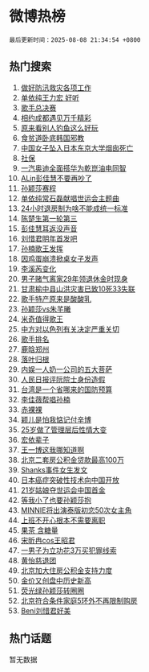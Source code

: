 # 微博热榜

`最后更新时间：2025-08-08 21:34:54 +0800`

## 热门搜索

1. [做好防汛救灾各项工作](https://m.weibo.cn/search?containerid=100103type%3D1%26t%3D10%26q%3D%23%E5%81%9A%E5%A5%BD%E9%98%B2%E6%B1%9B%E6%95%91%E7%81%BE%E5%90%84%E9%A1%B9%E5%B7%A5%E4%BD%9C%23&stream_entry_id=51&isnewpage=1&extparam=seat%3D1%26q%3D%2523%25E5%2581%259A%25E5%25A5%25BD%25E9%2598%25B2%25E6%25B1%259B%25E6%2595%2591%25E7%2581%25BE%25E5%2590%2584%25E9%25A1%25B9%25E5%25B7%25A5%25E4%25BD%259C%2523%26pos%3D0%26stream_entry_id%3D51%26c_type%3D51%26filter_type%3Drealtimehot%26cate%3D10103%26dgr%3D0%26display_time%3D1754660092%26pre_seqid%3D17546600926770290001042)
1. [单依纯王力宏 好听](https://m.weibo.cn/search?containerid=100103type%3D1%26t%3D10%26q%3D%E5%8D%95%E4%BE%9D%E7%BA%AF%E7%8E%8B%E5%8A%9B%E5%AE%8F+%E5%A5%BD%E5%90%AC&stream_entry_id=31&isnewpage=1&extparam=seat%3D1%26flag%3D4%26lcate%3D5001%26realpos%3D1%26q%3D%25E5%258D%2595%25E4%25BE%259D%25E7%25BA%25AF%25E7%258E%258B%25E5%258A%259B%25E5%25AE%258F%2520%25E5%25A5%25BD%25E5%2590%25AC%26filter_type%3Drealtimehot%26stream_entry_id%3D31%26c_type%3D31%26dgr%3D0%26band_rank%3D1%26cate%3D5001%26pos%3D0%26display_time%3D1754660092%26pre_seqid%3D17546600926770290001042)
1. [歌手总决赛](https://m.weibo.cn/search?containerid=100103type%3D1%26t%3D10%26q%3D%23%E6%AD%8C%E6%89%8B%E6%80%BB%E5%86%B3%E8%B5%9B%23&stream_entry_id=31&isnewpage=1&extparam=seat%3D1%26flag%3D2%26lcate%3D5001%26realpos%3D2%26q%3D%2523%25E6%25AD%258C%25E6%2589%258B%25E6%2580%25BB%25E5%2586%25B3%25E8%25B5%259B%2523%26filter_type%3Drealtimehot%26stream_entry_id%3D31%26c_type%3D31%26dgr%3D0%26band_rank%3D2%26cate%3D5001%26pos%3D1%26display_time%3D1754660092%26pre_seqid%3D17546600926770290001042)
1. [相约成都遇见万千精彩](https://m.weibo.cn/search?containerid=100103type%3D1%26t%3D10%26q%3D%23%E7%9B%B8%E7%BA%A6%E6%88%90%E9%83%BD%E9%81%87%E8%A7%81%E4%B8%87%E5%8D%83%E7%B2%BE%E5%BD%A9%23&stream_entry_id=31&isnewpage=1&extparam=seat%3D1%26flag%3D0%26lcate%3D5001%26realpos%3D3%26q%3D%2523%25E7%259B%25B8%25E7%25BA%25A6%25E6%2588%2590%25E9%2583%25BD%25E9%2581%2587%25E8%25A7%2581%25E4%25B8%2587%25E5%258D%2583%25E7%25B2%25BE%25E5%25BD%25A9%2523%26filter_type%3Drealtimehot%26stream_entry_id%3D31%26c_type%3D31%26dgr%3D0%26band_rank%3D3%26cate%3D5001%26pos%3D2%26display_time%3D1754660092%26pre_seqid%3D17546600926770290001042)
1. [原来看别人钓鱼这么好玩](https://m.weibo.cn/search?containerid=100103type%3D1%26t%3D10%26q%3D%23%E5%8E%9F%E6%9D%A5%E7%9C%8B%E5%88%AB%E4%BA%BA%E9%92%93%E9%B1%BC%E8%BF%99%E4%B9%88%E5%A5%BD%E7%8E%A9%23&stream_entry_id=31&isnewpage=1&extparam=seat%3D1%26stream_entry_id%3D31%26lcate%3D5001%26c_type%3D31%26topic_ad%3D1%26q%3D%2523%25E5%258E%259F%25E6%259D%25A5%25E7%259C%258B%25E5%2588%25AB%25E4%25BA%25BA%25E9%2592%2593%25E9%25B1%25BC%25E8%25BF%2599%25E4%25B9%2588%25E5%25A5%25BD%25E7%258E%25A9%2523%26filter_type%3Drealtimehot%26dgr%3D0%26adid%3D296101%26band_rank%3D4%26is_ad_pos%3D1%26cate%3D5001%26pos%3D3%26display_time%3D1754660092%26pre_seqid%3D17546600926770290001042)
1. [食贫道卧底韩国邪教](https://m.weibo.cn/search?containerid=100103type%3D1%26t%3D10%26q%3D%E9%A3%9F%E8%B4%AB%E9%81%93%E5%8D%A7%E5%BA%95%E9%9F%A9%E5%9B%BD%E9%82%AA%E6%95%99&stream_entry_id=31&isnewpage=1&extparam=seat%3D1%26flag%3D0%26lcate%3D5001%26realpos%3D4%26q%3D%25E9%25A3%259F%25E8%25B4%25AB%25E9%2581%2593%25E5%258D%25A7%25E5%25BA%2595%25E9%259F%25A9%25E5%259B%25BD%25E9%2582%25AA%25E6%2595%2599%26filter_type%3Drealtimehot%26stream_entry_id%3D31%26c_type%3D31%26dgr%3D0%26band_rank%3D4%26cate%3D5001%26pos%3D4%26display_time%3D1754660092%26pre_seqid%3D17546600926770290001042)
1. [中国女子坠入日本东京大学烟囱死亡](https://m.weibo.cn/search?containerid=100103type%3D1%26t%3D10%26q%3D%23%E4%B8%AD%E5%9B%BD%E5%A5%B3%E5%AD%90%E5%9D%A0%E5%85%A5%E6%97%A5%E6%9C%AC%E4%B8%9C%E4%BA%AC%E5%A4%A7%E5%AD%A6%E7%83%9F%E5%9B%B1%E6%AD%BB%E4%BA%A1%23&stream_entry_id=31&isnewpage=1&extparam=seat%3D1%26flag%3D0%26lcate%3D5001%26realpos%3D5%26q%3D%2523%25E4%25B8%25AD%25E5%259B%25BD%25E5%25A5%25B3%25E5%25AD%2590%25E5%259D%25A0%25E5%2585%25A5%25E6%2597%25A5%25E6%259C%25AC%25E4%25B8%259C%25E4%25BA%25AC%25E5%25A4%25A7%25E5%25AD%25A6%25E7%2583%259F%25E5%259B%25B1%25E6%25AD%25BB%25E4%25BA%25A1%2523%26filter_type%3Drealtimehot%26stream_entry_id%3D31%26c_type%3D31%26dgr%3D0%26band_rank%3D5%26cate%3D5001%26pos%3D5%26display_time%3D1754660092%26pre_seqid%3D17546600926770290001042)
1. [社保](https://m.weibo.cn/search?containerid=100103type%3D1%26t%3D10%26q%3D%E7%A4%BE%E4%BF%9D&stream_entry_id=31&isnewpage=1&extparam=seat%3D1%26flag%3D0%26lcate%3D5001%26realpos%3D6%26q%3D%25E7%25A4%25BE%25E4%25BF%259D%26filter_type%3Drealtimehot%26stream_entry_id%3D31%26c_type%3D31%26dgr%3D0%26band_rank%3D6%26cate%3D5001%26pos%3D6%26display_time%3D1754660092%26pre_seqid%3D17546600926770290001042)
1. [一汽奥迪全面搭华为乾崑油电同智](https://m.weibo.cn/search?containerid=100103type%3D1%26t%3D10%26q%3D%23%E4%B8%80%E6%B1%BD%E5%A5%A5%E8%BF%AA%E5%85%A8%E9%9D%A2%E6%90%AD%E5%8D%8E%E4%B8%BA%E4%B9%BE%E5%B4%91%E6%B2%B9%E7%94%B5%E5%90%8C%E6%99%BA%23&stream_entry_id=31&isnewpage=1&extparam=seat%3D1%26stream_entry_id%3D31%26lcate%3D5001%26c_type%3D31%26topic_ad%3D1%26q%3D%2523%25E4%25B8%2580%25E6%25B1%25BD%25E5%25A5%25A5%25E8%25BF%25AA%25E5%2585%25A8%25E9%259D%25A2%25E6%2590%25AD%25E5%258D%258E%25E4%25B8%25BA%25E4%25B9%25BE%25E5%25B4%2591%25E6%25B2%25B9%25E7%2594%25B5%25E5%2590%258C%25E6%2599%25BA%2523%26filter_type%3Drealtimehot%26dgr%3D0%26adid%3D296127%26band_rank%3D7%26is_ad_pos%3D1%26cate%3D5001%26pos%3D7%26display_time%3D1754660092%26pre_seqid%3D17546600926770290001042)
1. [ALin彭佳慧不要再吵了](https://m.weibo.cn/search?containerid=100103type%3D1%26t%3D10%26q%3DALin%E5%BD%AD%E4%BD%B3%E6%85%A7%E4%B8%8D%E8%A6%81%E5%86%8D%E5%90%B5%E4%BA%86&stream_entry_id=31&isnewpage=1&extparam=seat%3D1%26flag%3D1%26lcate%3D5001%26realpos%3D7%26q%3DALin%25E5%25BD%25AD%25E4%25BD%25B3%25E6%2585%25A7%25E4%25B8%258D%25E8%25A6%2581%25E5%2586%258D%25E5%2590%25B5%25E4%25BA%2586%26filter_type%3Drealtimehot%26stream_entry_id%3D31%26c_type%3D31%26dgr%3D0%26band_rank%3D7%26cate%3D5001%26pos%3D8%26display_time%3D1754660092%26pre_seqid%3D17546600926770290001042)
1. [孙颖莎赛程](https://m.weibo.cn/search?containerid=100103type%3D1%26t%3D10%26q%3D%E5%AD%99%E9%A2%96%E8%8E%8E%E8%B5%9B%E7%A8%8B&stream_entry_id=31&isnewpage=1&extparam=seat%3D1%26flag%3D1%26lcate%3D5001%26realpos%3D8%26q%3D%25E5%25AD%2599%25E9%25A2%2596%25E8%258E%258E%25E8%25B5%259B%25E7%25A8%258B%26filter_type%3Drealtimehot%26stream_entry_id%3D31%26c_type%3D31%26dgr%3D0%26band_rank%3D8%26cate%3D5001%26pos%3D9%26display_time%3D1754660092%26pre_seqid%3D17546600926770290001042)
1. [单依纯常石磊献唱世运会主题曲](https://m.weibo.cn/search?containerid=100103type%3D1%26t%3D10%26q%3D%23%E5%8D%95%E4%BE%9D%E7%BA%AF%E5%B8%B8%E7%9F%B3%E7%A3%8A%E7%8C%AE%E5%94%B1%E4%B8%96%E8%BF%90%E4%BC%9A%E4%B8%BB%E9%A2%98%E6%9B%B2%23&stream_entry_id=31&isnewpage=1&extparam=seat%3D1%26flag%3D0%26lcate%3D5001%26realpos%3D9%26q%3D%2523%25E5%258D%2595%25E4%25BE%259D%25E7%25BA%25AF%25E5%25B8%25B8%25E7%259F%25B3%25E7%25A3%258A%25E7%258C%25AE%25E5%2594%25B1%25E4%25B8%2596%25E8%25BF%2590%25E4%25BC%259A%25E4%25B8%25BB%25E9%25A2%2598%25E6%259B%25B2%2523%26filter_type%3Drealtimehot%26stream_entry_id%3D31%26c_type%3D31%26dgr%3D0%26band_rank%3D9%26cate%3D5001%26pos%3D10%26display_time%3D1754660092%26pre_seqid%3D17546600926770290001042)
1. [24小时退房制为啥不能成统一标准](https://m.weibo.cn/search?containerid=100103type%3D1%26t%3D10%26q%3D%2324%E5%B0%8F%E6%97%B6%E9%80%80%E6%88%BF%E5%88%B6%E4%B8%BA%E5%95%A5%E4%B8%8D%E8%83%BD%E6%88%90%E7%BB%9F%E4%B8%80%E6%A0%87%E5%87%86%23&stream_entry_id=31&isnewpage=1&extparam=seat%3D1%26flag%3D1%26lcate%3D5001%26realpos%3D10%26q%3D%252324%25E5%25B0%258F%25E6%2597%25B6%25E9%2580%2580%25E6%2588%25BF%25E5%2588%25B6%25E4%25B8%25BA%25E5%2595%25A5%25E4%25B8%258D%25E8%2583%25BD%25E6%2588%2590%25E7%25BB%259F%25E4%25B8%2580%25E6%25A0%2587%25E5%2587%2586%2523%26filter_type%3Drealtimehot%26stream_entry_id%3D31%26c_type%3D31%26dgr%3D0%26band_rank%3D10%26cate%3D5001%26pos%3D11%26display_time%3D1754660092%26pre_seqid%3D17546600926770290001042)
1. [陈楚生第一轮第三](https://m.weibo.cn/search?containerid=100103type%3D1%26t%3D10%26q%3D%E9%99%88%E6%A5%9A%E7%94%9F%E7%AC%AC%E4%B8%80%E8%BD%AE%E7%AC%AC%E4%B8%89&stream_entry_id=31&isnewpage=1&extparam=seat%3D1%26flag%3D1%26lcate%3D5001%26realpos%3D11%26q%3D%25E9%2599%2588%25E6%25A5%259A%25E7%2594%259F%25E7%25AC%25AC%25E4%25B8%2580%25E8%25BD%25AE%25E7%25AC%25AC%25E4%25B8%2589%26filter_type%3Drealtimehot%26stream_entry_id%3D31%26c_type%3D31%26dgr%3D0%26band_rank%3D11%26cate%3D5001%26pos%3D12%26display_time%3D1754660092%26pre_seqid%3D17546600926770290001042)
1. [彭佳慧耳返没声音](https://m.weibo.cn/search?containerid=100103type%3D1%26t%3D10%26q%3D%23%E5%BD%AD%E4%BD%B3%E6%85%A7%E8%80%B3%E8%BF%94%E6%B2%A1%E5%A3%B0%E9%9F%B3%23&stream_entry_id=31&isnewpage=1&extparam=seat%3D1%26flag%3D1%26lcate%3D5001%26realpos%3D12%26q%3D%2523%25E5%25BD%25AD%25E4%25BD%25B3%25E6%2585%25A7%25E8%2580%25B3%25E8%25BF%2594%25E6%25B2%25A1%25E5%25A3%25B0%25E9%259F%25B3%2523%26filter_type%3Drealtimehot%26stream_entry_id%3D31%26c_type%3D31%26dgr%3D0%26band_rank%3D12%26cate%3D5001%26pos%3D13%26display_time%3D1754660092%26pre_seqid%3D17546600926770290001042)
1. [刘惜君明年首发吧](https://m.weibo.cn/search?containerid=100103type%3D1%26t%3D10%26q%3D%23%E5%88%98%E6%83%9C%E5%90%9B%E6%98%8E%E5%B9%B4%E9%A6%96%E5%8F%91%E5%90%A7%23&stream_entry_id=31&isnewpage=1&extparam=seat%3D1%26flag%3D1%26lcate%3D5001%26realpos%3D13%26q%3D%2523%25E5%2588%2598%25E6%2583%259C%25E5%2590%259B%25E6%2598%258E%25E5%25B9%25B4%25E9%25A6%2596%25E5%258F%2591%25E5%2590%25A7%2523%26filter_type%3Drealtimehot%26stream_entry_id%3D31%26c_type%3D31%26dgr%3D0%26band_rank%3D13%26cate%3D5001%26pos%3D14%26display_time%3D1754660092%26pre_seqid%3D17546600926770290001042)
1. [孙楠歌王发挥](https://m.weibo.cn/search?containerid=100103type%3D1%26t%3D10%26q%3D%E5%AD%99%E6%A5%A0%E6%AD%8C%E7%8E%8B%E5%8F%91%E6%8C%A5&stream_entry_id=31&isnewpage=1&extparam=seat%3D1%26flag%3D1%26lcate%3D5001%26realpos%3D14%26q%3D%25E5%25AD%2599%25E6%25A5%25A0%25E6%25AD%258C%25E7%258E%258B%25E5%258F%2591%25E6%258C%25A5%26filter_type%3Drealtimehot%26stream_entry_id%3D31%26c_type%3D31%26dgr%3D0%26band_rank%3D14%26cate%3D5001%26pos%3D15%26display_time%3D1754660092%26pre_seqid%3D17546600926770290001042)
1. [因鸡蛋崩溃掀桌女子发声](https://m.weibo.cn/search?containerid=100103type%3D1%26t%3D10%26q%3D%23%E5%9B%A0%E9%B8%A1%E8%9B%8B%E5%B4%A9%E6%BA%83%E6%8E%80%E6%A1%8C%E5%A5%B3%E5%AD%90%E5%8F%91%E5%A3%B0%23&stream_entry_id=31&isnewpage=1&extparam=seat%3D1%26flag%3D1%26lcate%3D5001%26realpos%3D15%26q%3D%2523%25E5%259B%25A0%25E9%25B8%25A1%25E8%259B%258B%25E5%25B4%25A9%25E6%25BA%2583%25E6%258E%2580%25E6%25A1%258C%25E5%25A5%25B3%25E5%25AD%2590%25E5%258F%2591%25E5%25A3%25B0%2523%26filter_type%3Drealtimehot%26stream_entry_id%3D31%26c_type%3D31%26dgr%3D0%26band_rank%3D15%26cate%3D5001%26pos%3D16%26display_time%3D1754660092%26pre_seqid%3D17546600926770290001042)
1. [李溪芮变化](https://m.weibo.cn/search?containerid=100103type%3D1%26t%3D10%26q%3D%E6%9D%8E%E6%BA%AA%E8%8A%AE%E5%8F%98%E5%8C%96&stream_entry_id=31&isnewpage=1&extparam=seat%3D1%26flag%3D2%26lcate%3D5001%26realpos%3D16%26q%3D%25E6%259D%258E%25E6%25BA%25AA%25E8%258A%25AE%25E5%258F%2598%25E5%258C%2596%26filter_type%3Drealtimehot%26stream_entry_id%3D31%26c_type%3D31%26dgr%3D0%26band_rank%3D16%26cate%3D5001%26pos%3D17%26display_time%3D1754660092%26pre_seqid%3D17546600926770290001042)
1. [男子赌气离家29年领退休金时现身](https://m.weibo.cn/search?containerid=100103type%3D1%26t%3D10%26q%3D%23%E7%94%B7%E5%AD%90%E8%B5%8C%E6%B0%94%E7%A6%BB%E5%AE%B629%E5%B9%B4%E9%A2%86%E9%80%80%E4%BC%91%E9%87%91%E6%97%B6%E7%8E%B0%E8%BA%AB%23&stream_entry_id=31&isnewpage=1&extparam=seat%3D1%26flag%3D1%26lcate%3D5001%26realpos%3D17%26q%3D%2523%25E7%2594%25B7%25E5%25AD%2590%25E8%25B5%258C%25E6%25B0%2594%25E7%25A6%25BB%25E5%25AE%25B629%25E5%25B9%25B4%25E9%25A2%2586%25E9%2580%2580%25E4%25BC%2591%25E9%2587%2591%25E6%2597%25B6%25E7%258E%25B0%25E8%25BA%25AB%2523%26filter_type%3Drealtimehot%26stream_entry_id%3D31%26c_type%3D31%26dgr%3D0%26band_rank%3D17%26cate%3D5001%26pos%3D18%26display_time%3D1754660092%26pre_seqid%3D17546600926770290001042)
1. [甘肃榆中县山洪灾害已致10死33失联](https://m.weibo.cn/search?containerid=100103type%3D1%26t%3D10%26q%3D%23%E7%94%98%E8%82%83%E6%A6%86%E4%B8%AD%E5%8E%BF%E5%B1%B1%E6%B4%AA%E7%81%BE%E5%AE%B3%E5%B7%B2%E8%87%B410%E6%AD%BB33%E5%A4%B1%E8%81%94%23&stream_entry_id=31&isnewpage=1&extparam=seat%3D1%26flag%3D0%26lcate%3D5001%26realpos%3D18%26q%3D%2523%25E7%2594%2598%25E8%2582%2583%25E6%25A6%2586%25E4%25B8%25AD%25E5%258E%25BF%25E5%25B1%25B1%25E6%25B4%25AA%25E7%2581%25BE%25E5%25AE%25B3%25E5%25B7%25B2%25E8%2587%25B410%25E6%25AD%25BB33%25E5%25A4%25B1%25E8%2581%2594%2523%26filter_type%3Drealtimehot%26stream_entry_id%3D31%26c_type%3D31%26dgr%3D0%26band_rank%3D18%26cate%3D5001%26pos%3D19%26display_time%3D1754660092%26pre_seqid%3D17546600926770290001042)
1. [歌手特产原来是酸酸乳](https://m.weibo.cn/search?containerid=100103type%3D1%26t%3D10%26q%3D%23%E6%AD%8C%E6%89%8B%E7%89%B9%E4%BA%A7%E5%8E%9F%E6%9D%A5%E6%98%AF%E9%85%B8%E9%85%B8%E4%B9%B3%23&stream_entry_id=31&isnewpage=1&extparam=seat%3D1%26flag%3D1%26lcate%3D5001%26realpos%3D19%26q%3D%2523%25E6%25AD%258C%25E6%2589%258B%25E7%2589%25B9%25E4%25BA%25A7%25E5%258E%259F%25E6%259D%25A5%25E6%2598%25AF%25E9%2585%25B8%25E9%2585%25B8%25E4%25B9%25B3%2523%26filter_type%3Drealtimehot%26stream_entry_id%3D31%26c_type%3D31%26dgr%3D0%26band_rank%3D19%26cate%3D5001%26pos%3D20%26display_time%3D1754660092%26pre_seqid%3D17546600926770290001042)
1. [孙颖莎vs朱芊曦](https://m.weibo.cn/search?containerid=100103type%3D1%26t%3D10%26q%3D%E5%AD%99%E9%A2%96%E8%8E%8Evs%E6%9C%B1%E8%8A%8A%E6%9B%A6&stream_entry_id=31&isnewpage=1&extparam=seat%3D1%26flag%3D1%26lcate%3D5001%26realpos%3D20%26q%3D%25E5%25AD%2599%25E9%25A2%2596%25E8%258E%258Evs%25E6%259C%25B1%25E8%258A%258A%25E6%259B%25A6%26filter_type%3Drealtimehot%26stream_entry_id%3D31%26c_type%3D31%26dgr%3D0%26band_rank%3D20%26cate%3D5001%26pos%3D21%26display_time%3D1754660092%26pre_seqid%3D17546600926770290001042)
1. [米奇值得歌王](https://m.weibo.cn/search?containerid=100103type%3D1%26t%3D10%26q%3D%E7%B1%B3%E5%A5%87%E5%80%BC%E5%BE%97%E6%AD%8C%E7%8E%8B&stream_entry_id=31&isnewpage=1&extparam=seat%3D1%26flag%3D1%26lcate%3D5001%26realpos%3D21%26q%3D%25E7%25B1%25B3%25E5%25A5%2587%25E5%2580%25BC%25E5%25BE%2597%25E6%25AD%258C%25E7%258E%258B%26filter_type%3Drealtimehot%26stream_entry_id%3D31%26c_type%3D31%26dgr%3D0%26band_rank%3D21%26cate%3D5001%26pos%3D22%26display_time%3D1754660092%26pre_seqid%3D17546600926770290001042)
1. [中方对以色列有关决定严重关切](https://m.weibo.cn/search?containerid=100103type%3D1%26t%3D10%26q%3D%23%E4%B8%AD%E6%96%B9%E5%AF%B9%E4%BB%A5%E8%89%B2%E5%88%97%E6%9C%89%E5%85%B3%E5%86%B3%E5%AE%9A%E4%B8%A5%E9%87%8D%E5%85%B3%E5%88%87%23&stream_entry_id=31&isnewpage=1&extparam=seat%3D1%26flag%3D1%26lcate%3D5001%26realpos%3D22%26q%3D%2523%25E4%25B8%25AD%25E6%2596%25B9%25E5%25AF%25B9%25E4%25BB%25A5%25E8%2589%25B2%25E5%2588%2597%25E6%259C%2589%25E5%2585%25B3%25E5%2586%25B3%25E5%25AE%259A%25E4%25B8%25A5%25E9%2587%258D%25E5%2585%25B3%25E5%2588%2587%2523%26filter_type%3Drealtimehot%26stream_entry_id%3D31%26c_type%3D31%26dgr%3D0%26band_rank%3D22%26cate%3D5001%26pos%3D23%26display_time%3D1754660092%26pre_seqid%3D17546600926770290001042)
1. [歌手排名](https://m.weibo.cn/search?containerid=100103type%3D1%26t%3D10%26q%3D%E6%AD%8C%E6%89%8B%E6%8E%92%E5%90%8D&stream_entry_id=31&isnewpage=1&extparam=seat%3D1%26flag%3D1%26lcate%3D5001%26realpos%3D23%26q%3D%25E6%25AD%258C%25E6%2589%258B%25E6%258E%2592%25E5%2590%258D%26filter_type%3Drealtimehot%26stream_entry_id%3D31%26c_type%3D31%26dgr%3D0%26band_rank%3D23%26cate%3D5001%26pos%3D24%26display_time%3D1754660092%26pre_seqid%3D17546600926770290001042)
1. [鹿晗郑州](https://m.weibo.cn/search?containerid=100103type%3D1%26t%3D10%26q%3D%E9%B9%BF%E6%99%97%E9%83%91%E5%B7%9E&stream_entry_id=31&isnewpage=1&extparam=seat%3D1%26flag%3D1%26lcate%3D5001%26realpos%3D24%26q%3D%25E9%25B9%25BF%25E6%2599%2597%25E9%2583%2591%25E5%25B7%259E%26filter_type%3Drealtimehot%26stream_entry_id%3D31%26c_type%3D31%26dgr%3D0%26band_rank%3D24%26cate%3D5001%26pos%3D25%26display_time%3D1754660092%26pre_seqid%3D17546600926770290001042)
1. [落叶归根](https://m.weibo.cn/search?containerid=100103type%3D1%26t%3D10%26q%3D%E8%90%BD%E5%8F%B6%E5%BD%92%E6%A0%B9&stream_entry_id=31&isnewpage=1&extparam=seat%3D1%26flag%3D1%26lcate%3D5001%26realpos%3D25%26q%3D%25E8%2590%25BD%25E5%258F%25B6%25E5%25BD%2592%25E6%25A0%25B9%26filter_type%3Drealtimehot%26stream_entry_id%3D31%26c_type%3D31%26dgr%3D0%26band_rank%3D25%26cate%3D5001%26pos%3D26%26display_time%3D1754660092%26pre_seqid%3D17546600926770290001042)
1. [内娱一人奶一公司的五大菩萨](https://m.weibo.cn/search?containerid=100103type%3D1%26t%3D10%26q%3D%E5%86%85%E5%A8%B1%E4%B8%80%E4%BA%BA%E5%A5%B6%E4%B8%80%E5%85%AC%E5%8F%B8%E7%9A%84%E4%BA%94%E5%A4%A7%E8%8F%A9%E8%90%A8&stream_entry_id=31&isnewpage=1&extparam=seat%3D1%26flag%3D0%26lcate%3D5001%26realpos%3D26%26q%3D%25E5%2586%2585%25E5%25A8%25B1%25E4%25B8%2580%25E4%25BA%25BA%25E5%25A5%25B6%25E4%25B8%2580%25E5%2585%25AC%25E5%258F%25B8%25E7%259A%2584%25E4%25BA%2594%25E5%25A4%25A7%25E8%258F%25A9%25E8%2590%25A8%26filter_type%3Drealtimehot%26stream_entry_id%3D31%26c_type%3D31%26dgr%3D0%26band_rank%3D26%26cate%3D5001%26pos%3D27%26display_time%3D1754660092%26pre_seqid%3D17546600926770290001042)
1. [人民日报评阮院士身份造假](https://m.weibo.cn/search?containerid=100103type%3D1%26t%3D10%26q%3D%E4%BA%BA%E6%B0%91%E6%97%A5%E6%8A%A5%E8%AF%84%E9%98%AE%E9%99%A2%E5%A3%AB%E8%BA%AB%E4%BB%BD%E9%80%A0%E5%81%87&stream_entry_id=31&isnewpage=1&extparam=seat%3D1%26flag%3D1%26lcate%3D5001%26realpos%3D27%26q%3D%25E4%25BA%25BA%25E6%25B0%2591%25E6%2597%25A5%25E6%258A%25A5%25E8%25AF%2584%25E9%2598%25AE%25E9%2599%25A2%25E5%25A3%25AB%25E8%25BA%25AB%25E4%25BB%25BD%25E9%2580%25A0%25E5%2581%2587%26filter_type%3Drealtimehot%26stream_entry_id%3D31%26c_type%3D31%26dgr%3D0%26band_rank%3D27%26cate%3D5001%26pos%3D28%26display_time%3D1754660092%26pre_seqid%3D17546600926770290001042)
1. [台湾是一个省哪来的国防预算](https://m.weibo.cn/search?containerid=100103type%3D1%26t%3D10%26q%3D%23%E5%8F%B0%E6%B9%BE%E6%98%AF%E4%B8%80%E4%B8%AA%E7%9C%81%E5%93%AA%E6%9D%A5%E7%9A%84%E5%9B%BD%E9%98%B2%E9%A2%84%E7%AE%97%23&stream_entry_id=31&isnewpage=1&extparam=seat%3D1%26flag%3D0%26lcate%3D5001%26realpos%3D28%26q%3D%2523%25E5%258F%25B0%25E6%25B9%25BE%25E6%2598%25AF%25E4%25B8%2580%25E4%25B8%25AA%25E7%259C%2581%25E5%2593%25AA%25E6%259D%25A5%25E7%259A%2584%25E5%259B%25BD%25E9%2598%25B2%25E9%25A2%2584%25E7%25AE%2597%2523%26filter_type%3Drealtimehot%26stream_entry_id%3D31%26c_type%3D31%26dgr%3D0%26band_rank%3D28%26cate%3D5001%26pos%3D29%26display_time%3D1754660092%26pre_seqid%3D17546600926770290001042)
1. [李佳薇帮唱孙楠](https://m.weibo.cn/search?containerid=100103type%3D1%26t%3D10%26q%3D%23%E6%9D%8E%E4%BD%B3%E8%96%87%E5%B8%AE%E5%94%B1%E5%AD%99%E6%A5%A0%23&stream_entry_id=31&isnewpage=1&extparam=seat%3D1%26flag%3D1%26lcate%3D5001%26realpos%3D29%26q%3D%2523%25E6%259D%258E%25E4%25BD%25B3%25E8%2596%2587%25E5%25B8%25AE%25E5%2594%25B1%25E5%25AD%2599%25E6%25A5%25A0%2523%26filter_type%3Drealtimehot%26stream_entry_id%3D31%26c_type%3D31%26dgr%3D0%26band_rank%3D29%26cate%3D5001%26pos%3D30%26display_time%3D1754660092%26pre_seqid%3D17546600926770290001042)
1. [赤裸裸](https://m.weibo.cn/search?containerid=100103type%3D1%26t%3D10%26q%3D%E8%B5%A4%E8%A3%B8%E8%A3%B8&stream_entry_id=31&isnewpage=1&extparam=seat%3D1%26flag%3D1%26lcate%3D5001%26realpos%3D30%26q%3D%25E8%25B5%25A4%25E8%25A3%25B8%25E8%25A3%25B8%26filter_type%3Drealtimehot%26stream_entry_id%3D31%26c_type%3D31%26dgr%3D0%26band_rank%3D30%26cate%3D5001%26pos%3D31%26display_time%3D1754660092%26pre_seqid%3D17546600926770290001042)
1. [颖儿是怕我惦记付辛博](https://m.weibo.cn/search?containerid=100103type%3D1%26t%3D10%26q%3D%E9%A2%96%E5%84%BF%E6%98%AF%E6%80%95%E6%88%91%E6%83%A6%E8%AE%B0%E4%BB%98%E8%BE%9B%E5%8D%9A&stream_entry_id=31&isnewpage=1&extparam=seat%3D1%26flag%3D0%26lcate%3D5001%26realpos%3D31%26q%3D%25E9%25A2%2596%25E5%2584%25BF%25E6%2598%25AF%25E6%2580%2595%25E6%2588%2591%25E6%2583%25A6%25E8%25AE%25B0%25E4%25BB%2598%25E8%25BE%259B%25E5%258D%259A%26filter_type%3Drealtimehot%26stream_entry_id%3D31%26c_type%3D31%26dgr%3D0%26band_rank%3D31%26cate%3D5001%26pos%3D32%26display_time%3D1754660092%26pre_seqid%3D17546600926770290001042)
1. [25岁做了管理层后性情大变](https://m.weibo.cn/search?containerid=100103type%3D1%26t%3D10%26q%3D25%E5%B2%81%E5%81%9A%E4%BA%86%E7%AE%A1%E7%90%86%E5%B1%82%E5%90%8E%E6%80%A7%E6%83%85%E5%A4%A7%E5%8F%98&stream_entry_id=31&isnewpage=1&extparam=seat%3D1%26flag%3D1%26lcate%3D5001%26realpos%3D32%26q%3D25%25E5%25B2%2581%25E5%2581%259A%25E4%25BA%2586%25E7%25AE%25A1%25E7%2590%2586%25E5%25B1%2582%25E5%2590%258E%25E6%2580%25A7%25E6%2583%2585%25E5%25A4%25A7%25E5%258F%2598%26filter_type%3Drealtimehot%26stream_entry_id%3D31%26c_type%3D31%26dgr%3D0%26band_rank%3D32%26cate%3D5001%26pos%3D33%26display_time%3D1754660092%26pre_seqid%3D17546600926770290001042)
1. [宏依辈子](https://m.weibo.cn/search?containerid=100103type%3D1%26t%3D10%26q%3D%23%E5%AE%8F%E4%BE%9D%E8%BE%88%E5%AD%90%23&stream_entry_id=31&isnewpage=1&extparam=seat%3D1%26flag%3D1%26lcate%3D5001%26realpos%3D33%26q%3D%2523%25E5%25AE%258F%25E4%25BE%259D%25E8%25BE%2588%25E5%25AD%2590%2523%26filter_type%3Drealtimehot%26stream_entry_id%3D31%26c_type%3D31%26dgr%3D0%26band_rank%3D33%26cate%3D5001%26pos%3D34%26display_time%3D1754660092%26pre_seqid%3D17546600926770290001042)
1. [王一博这我哪知道啊](https://m.weibo.cn/search?containerid=100103type%3D1%26t%3D10%26q%3D%23%E7%8E%8B%E4%B8%80%E5%8D%9A%E8%BF%99%E6%88%91%E5%93%AA%E7%9F%A5%E9%81%93%E5%95%8A%23&stream_entry_id=31&isnewpage=1&extparam=seat%3D1%26flag%3D0%26lcate%3D5001%26realpos%3D34%26q%3D%2523%25E7%258E%258B%25E4%25B8%2580%25E5%258D%259A%25E8%25BF%2599%25E6%2588%2591%25E5%2593%25AA%25E7%259F%25A5%25E9%2581%2593%25E5%2595%258A%2523%26filter_type%3Drealtimehot%26stream_entry_id%3D31%26c_type%3D31%26dgr%3D0%26band_rank%3D34%26cate%3D5001%26pos%3D35%26display_time%3D1754660092%26pre_seqid%3D17546600926770290001042)
1. [北京二套房公积金贷款最高100万](https://m.weibo.cn/search?containerid=100103type%3D1%26t%3D10%26q%3D%23%E5%8C%97%E4%BA%AC%E4%BA%8C%E5%A5%97%E6%88%BF%E5%85%AC%E7%A7%AF%E9%87%91%E8%B4%B7%E6%AC%BE%E6%9C%80%E9%AB%98100%E4%B8%87%23&stream_entry_id=31&isnewpage=1&extparam=seat%3D1%26flag%3D1%26lcate%3D5001%26realpos%3D35%26q%3D%2523%25E5%258C%2597%25E4%25BA%25AC%25E4%25BA%258C%25E5%25A5%2597%25E6%2588%25BF%25E5%2585%25AC%25E7%25A7%25AF%25E9%2587%2591%25E8%25B4%25B7%25E6%25AC%25BE%25E6%259C%2580%25E9%25AB%2598100%25E4%25B8%2587%2523%26filter_type%3Drealtimehot%26stream_entry_id%3D31%26c_type%3D31%26dgr%3D0%26band_rank%3D35%26cate%3D5001%26pos%3D36%26display_time%3D1754660092%26pre_seqid%3D17546600926770290001042)
1. [Shanks事件女生发文](https://m.weibo.cn/search?containerid=100103type%3D1%26t%3D10%26q%3D%23Shanks%E4%BA%8B%E4%BB%B6%E5%A5%B3%E7%94%9F%E5%8F%91%E6%96%87%23&stream_entry_id=31&isnewpage=1&extparam=seat%3D1%26flag%3D0%26lcate%3D5001%26realpos%3D36%26q%3D%2523Shanks%25E4%25BA%258B%25E4%25BB%25B6%25E5%25A5%25B3%25E7%2594%259F%25E5%258F%2591%25E6%2596%2587%2523%26filter_type%3Drealtimehot%26stream_entry_id%3D31%26c_type%3D31%26dgr%3D0%26band_rank%3D36%26cate%3D5001%26pos%3D37%26display_time%3D1754660092%26pre_seqid%3D17546600926770290001042)
1. [日本癌症突破性技术向中国开放](https://m.weibo.cn/search?containerid=100103type%3D1%26t%3D10%26q%3D%E6%97%A5%E6%9C%AC%E7%99%8C%E7%97%87%E7%AA%81%E7%A0%B4%E6%80%A7%E6%8A%80%E6%9C%AF%E5%90%91%E4%B8%AD%E5%9B%BD%E5%BC%80%E6%94%BE&stream_entry_id=31&isnewpage=1&extparam=seat%3D1%26flag%3D0%26lcate%3D5001%26realpos%3D37%26q%3D%25E6%2597%25A5%25E6%259C%25AC%25E7%2599%258C%25E7%2597%2587%25E7%25AA%2581%25E7%25A0%25B4%25E6%2580%25A7%25E6%258A%2580%25E6%259C%25AF%25E5%2590%2591%25E4%25B8%25AD%25E5%259B%25BD%25E5%25BC%2580%25E6%2594%25BE%26filter_type%3Drealtimehot%26stream_entry_id%3D31%26c_type%3D31%26dgr%3D0%26band_rank%3D37%26cate%3D5001%26pos%3D38%26display_time%3D1754660092%26pre_seqid%3D17546600926770290001042)
1. [21岁姑娘夺世运会中国首金](https://m.weibo.cn/search?containerid=100103type%3D1%26t%3D10%26q%3D%2321%E5%B2%81%E5%A7%91%E5%A8%98%E5%A4%BA%E4%B8%96%E8%BF%90%E4%BC%9A%E4%B8%AD%E5%9B%BD%E9%A6%96%E9%87%91%23&stream_entry_id=31&isnewpage=1&extparam=seat%3D1%26flag%3D1%26lcate%3D5001%26realpos%3D38%26q%3D%252321%25E5%25B2%2581%25E5%25A7%2591%25E5%25A8%2598%25E5%25A4%25BA%25E4%25B8%2596%25E8%25BF%2590%25E4%25BC%259A%25E4%25B8%25AD%25E5%259B%25BD%25E9%25A6%2596%25E9%2587%2591%2523%26filter_type%3Drealtimehot%26stream_entry_id%3D31%26c_type%3D31%26dgr%3D0%26band_rank%3D38%26cate%3D5001%26pos%3D39%26display_time%3D1754660092%26pre_seqid%3D17546600926770290001042)
1. [等我小了也要孙颖莎抱](https://m.weibo.cn/search?containerid=100103type%3D1%26t%3D10%26q%3D%E7%AD%89%E6%88%91%E5%B0%8F%E4%BA%86%E4%B9%9F%E8%A6%81%E5%AD%99%E9%A2%96%E8%8E%8E%E6%8A%B1&stream_entry_id=31&isnewpage=1&extparam=seat%3D1%26flag%3D1%26lcate%3D5001%26realpos%3D39%26q%3D%25E7%25AD%2589%25E6%2588%2591%25E5%25B0%258F%25E4%25BA%2586%25E4%25B9%259F%25E8%25A6%2581%25E5%25AD%2599%25E9%25A2%2596%25E8%258E%258E%25E6%258A%25B1%26filter_type%3Drealtimehot%26stream_entry_id%3D31%26c_type%3D31%26dgr%3D0%26band_rank%3D39%26cate%3D5001%26pos%3D40%26display_time%3D1754660092%26pre_seqid%3D17546600926770290001042)
1. [MINNIE将出演泰版初恋50次女主角](https://m.weibo.cn/search?containerid=100103type%3D1%26t%3D10%26q%3D%23MINNIE%E5%B0%86%E5%87%BA%E6%BC%94%E6%B3%B0%E7%89%88%E5%88%9D%E6%81%8B50%E6%AC%A1%E5%A5%B3%E4%B8%BB%E8%A7%92%23&stream_entry_id=31&isnewpage=1&extparam=seat%3D1%26flag%3D1%26lcate%3D5001%26realpos%3D40%26q%3D%2523MINNIE%25E5%25B0%2586%25E5%2587%25BA%25E6%25BC%2594%25E6%25B3%25B0%25E7%2589%2588%25E5%2588%259D%25E6%2581%258B50%25E6%25AC%25A1%25E5%25A5%25B3%25E4%25B8%25BB%25E8%25A7%2592%2523%26filter_type%3Drealtimehot%26stream_entry_id%3D31%26c_type%3D31%26dgr%3D0%26band_rank%3D40%26cate%3D5001%26pos%3D41%26display_time%3D1754660092%26pre_seqid%3D17546600926770290001042)
1. [上班不开心根本不需要离职](https://m.weibo.cn/search?containerid=100103type%3D1%26t%3D10%26q%3D%E4%B8%8A%E7%8F%AD%E4%B8%8D%E5%BC%80%E5%BF%83%E6%A0%B9%E6%9C%AC%E4%B8%8D%E9%9C%80%E8%A6%81%E7%A6%BB%E8%81%8C&stream_entry_id=31&isnewpage=1&extparam=seat%3D1%26flag%3D0%26lcate%3D5001%26realpos%3D41%26q%3D%25E4%25B8%258A%25E7%258F%25AD%25E4%25B8%258D%25E5%25BC%2580%25E5%25BF%2583%25E6%25A0%25B9%25E6%259C%25AC%25E4%25B8%258D%25E9%259C%2580%25E8%25A6%2581%25E7%25A6%25BB%25E8%2581%258C%26filter_type%3Drealtimehot%26stream_entry_id%3D31%26c_type%3D31%26dgr%3D0%26band_rank%3D41%26cate%3D5001%26pos%3D42%26display_time%3D1754660092%26pre_seqid%3D17546600926770290001042)
1. [果茶 含糖量](https://m.weibo.cn/search?containerid=100103type%3D1%26t%3D10%26q%3D%E6%9E%9C%E8%8C%B6+%E5%90%AB%E7%B3%96%E9%87%8F&stream_entry_id=31&isnewpage=1&extparam=seat%3D1%26flag%3D0%26lcate%3D5001%26realpos%3D42%26q%3D%25E6%259E%259C%25E8%258C%25B6%2520%25E5%2590%25AB%25E7%25B3%2596%25E9%2587%258F%26filter_type%3Drealtimehot%26stream_entry_id%3D31%26c_type%3D31%26dgr%3D0%26band_rank%3D42%26cate%3D5001%26pos%3D43%26display_time%3D1754660092%26pre_seqid%3D17546600926770290001042)
1. [宋昕冉cos王昭君](https://m.weibo.cn/search?containerid=100103type%3D1%26t%3D10%26q%3D%23%E5%AE%8B%E6%98%95%E5%86%89cos%E7%8E%8B%E6%98%AD%E5%90%9B%23&stream_entry_id=31&isnewpage=1&extparam=seat%3D1%26flag%3D1%26lcate%3D5001%26realpos%3D43%26q%3D%2523%25E5%25AE%258B%25E6%2598%2595%25E5%2586%2589cos%25E7%258E%258B%25E6%2598%25AD%25E5%2590%259B%2523%26filter_type%3Drealtimehot%26stream_entry_id%3D31%26c_type%3D31%26dgr%3D0%26band_rank%3D43%26cate%3D5001%26pos%3D44%26display_time%3D1754660092%26pre_seqid%3D17546600926770290001042)
1. [一男子为立功花3万买犯罪线索](https://m.weibo.cn/search?containerid=100103type%3D1%26t%3D10%26q%3D%23%E4%B8%80%E7%94%B7%E5%AD%90%E4%B8%BA%E7%AB%8B%E5%8A%9F%E8%8A%B13%E4%B8%87%E4%B9%B0%E7%8A%AF%E7%BD%AA%E7%BA%BF%E7%B4%A2%23&stream_entry_id=31&isnewpage=1&extparam=seat%3D1%26flag%3D1%26lcate%3D5001%26realpos%3D44%26q%3D%2523%25E4%25B8%2580%25E7%2594%25B7%25E5%25AD%2590%25E4%25B8%25BA%25E7%25AB%258B%25E5%258A%259F%25E8%258A%25B13%25E4%25B8%2587%25E4%25B9%25B0%25E7%258A%25AF%25E7%25BD%25AA%25E7%25BA%25BF%25E7%25B4%25A2%2523%26filter_type%3Drealtimehot%26stream_entry_id%3D31%26c_type%3D31%26dgr%3D0%26band_rank%3D44%26cate%3D5001%26pos%3D45%26display_time%3D1754660092%26pre_seqid%3D17546600926770290001042)
1. [黄怡慈退团](https://m.weibo.cn/search?containerid=100103type%3D1%26t%3D10%26q%3D%23%E9%BB%84%E6%80%A1%E6%85%88%E9%80%80%E5%9B%A2%23&stream_entry_id=31&isnewpage=1&extparam=seat%3D1%26flag%3D0%26lcate%3D5001%26realpos%3D45%26q%3D%2523%25E9%25BB%2584%25E6%2580%25A1%25E6%2585%2588%25E9%2580%2580%25E5%259B%25A2%2523%26filter_type%3Drealtimehot%26stream_entry_id%3D31%26c_type%3D31%26dgr%3D0%26band_rank%3D45%26cate%3D5001%26pos%3D46%26display_time%3D1754660092%26pre_seqid%3D17546600926770290001042)
1. [北京加大住房公积金支持力度](https://m.weibo.cn/search?containerid=100103type%3D1%26t%3D10%26q%3D%23%E5%8C%97%E4%BA%AC%E5%8A%A0%E5%A4%A7%E4%BD%8F%E6%88%BF%E5%85%AC%E7%A7%AF%E9%87%91%E6%94%AF%E6%8C%81%E5%8A%9B%E5%BA%A6%23&stream_entry_id=31&isnewpage=1&extparam=seat%3D1%26flag%3D0%26lcate%3D5001%26realpos%3D46%26q%3D%2523%25E5%258C%2597%25E4%25BA%25AC%25E5%258A%25A0%25E5%25A4%25A7%25E4%25BD%258F%25E6%2588%25BF%25E5%2585%25AC%25E7%25A7%25AF%25E9%2587%2591%25E6%2594%25AF%25E6%258C%2581%25E5%258A%259B%25E5%25BA%25A6%2523%26filter_type%3Drealtimehot%26stream_entry_id%3D31%26c_type%3D31%26dgr%3D0%26band_rank%3D46%26cate%3D5001%26pos%3D47%26display_time%3D1754660092%26pre_seqid%3D17546600926770290001042)
1. [金价又创盘中历史新高](https://m.weibo.cn/search?containerid=100103type%3D1%26t%3D10%26q%3D%23%E9%87%91%E4%BB%B7%E5%8F%88%E5%88%9B%E7%9B%98%E4%B8%AD%E5%8E%86%E5%8F%B2%E6%96%B0%E9%AB%98%23&stream_entry_id=31&isnewpage=1&extparam=seat%3D1%26flag%3D1%26lcate%3D5001%26realpos%3D47%26q%3D%2523%25E9%2587%2591%25E4%25BB%25B7%25E5%258F%2588%25E5%2588%259B%25E7%259B%2598%25E4%25B8%25AD%25E5%258E%2586%25E5%258F%25B2%25E6%2596%25B0%25E9%25AB%2598%2523%26filter_type%3Drealtimehot%26stream_entry_id%3D31%26c_type%3D31%26dgr%3D0%26band_rank%3D47%26cate%3D5001%26pos%3D48%26display_time%3D1754660092%26pre_seqid%3D17546600926770290001042)
1. [荧光绿孙颖莎转圈圈](https://m.weibo.cn/search?containerid=100103type%3D1%26t%3D10%26q%3D%E8%8D%A7%E5%85%89%E7%BB%BF%E5%AD%99%E9%A2%96%E8%8E%8E%E8%BD%AC%E5%9C%88%E5%9C%88&stream_entry_id=31&isnewpage=1&extparam=seat%3D1%26flag%3D1%26lcate%3D5001%26realpos%3D48%26q%3D%25E8%258D%25A7%25E5%2585%2589%25E7%25BB%25BF%25E5%25AD%2599%25E9%25A2%2596%25E8%258E%258E%25E8%25BD%25AC%25E5%259C%2588%25E5%259C%2588%26filter_type%3Drealtimehot%26stream_entry_id%3D31%26c_type%3D31%26dgr%3D0%26band_rank%3D48%26cate%3D5001%26pos%3D49%26display_time%3D1754660092%26pre_seqid%3D17546600926770290001042)
1. [北京符合条件家庭5环外不再限制购房](https://m.weibo.cn/search?containerid=100103type%3D1%26t%3D10%26q%3D%23%E5%8C%97%E4%BA%AC%E7%AC%A6%E5%90%88%E6%9D%A1%E4%BB%B6%E5%AE%B6%E5%BA%AD5%E7%8E%AF%E5%A4%96%E4%B8%8D%E5%86%8D%E9%99%90%E5%88%B6%E8%B4%AD%E6%88%BF%23&stream_entry_id=31&isnewpage=1&extparam=seat%3D1%26flag%3D0%26lcate%3D5001%26realpos%3D49%26q%3D%2523%25E5%258C%2597%25E4%25BA%25AC%25E7%25AC%25A6%25E5%2590%2588%25E6%259D%25A1%25E4%25BB%25B6%25E5%25AE%25B6%25E5%25BA%25AD5%25E7%258E%25AF%25E5%25A4%2596%25E4%25B8%258D%25E5%2586%258D%25E9%2599%2590%25E5%2588%25B6%25E8%25B4%25AD%25E6%2588%25BF%2523%26filter_type%3Drealtimehot%26stream_entry_id%3D31%26c_type%3D31%26dgr%3D0%26band_rank%3D49%26cate%3D5001%26pos%3D50%26display_time%3D1754660092%26pre_seqid%3D17546600926770290001042)
1. [Beni刘惜君好美](https://m.weibo.cn/search?containerid=100103type%3D1%26t%3D10%26q%3D%23Beni%E5%88%98%E6%83%9C%E5%90%9B%E5%A5%BD%E7%BE%8E%23&stream_entry_id=31&isnewpage=1&extparam=seat%3D1%26flag%3D1%26lcate%3D5001%26realpos%3D50%26q%3D%2523Beni%25E5%2588%2598%25E6%2583%259C%25E5%2590%259B%25E5%25A5%25BD%25E7%25BE%258E%2523%26filter_type%3Drealtimehot%26stream_entry_id%3D31%26c_type%3D31%26dgr%3D0%26band_rank%3D50%26cate%3D5001%26pos%3D51%26display_time%3D1754660092%26pre_seqid%3D17546600926770290001042)

## 热门话题

暂无数据

